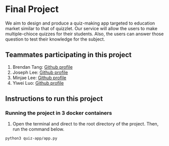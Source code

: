 # Final Project

We aim to design and produce a quiz-making app targeted to education market similar to that of quizzlet. Our service will allow the users to make multiple-chioce quizzes
for their students. Also, the users can answer those question to test their knowledge for the subject.

## Teammates participating in this project

1. Brendan Tang: [Github profile](https://github.com/Tango117)
2. Joseph Lee: [Github profile](https://github.com/pastuhhhh)
3. Minjae Lee: [Github profile](https://github.com/minjae07206)
4. Yiwei Luo: [Github profile](https://github.com/yl7408)

## Instructions to run this project
### Running the project in 3 docker containers

1. Open the terminal and direct to the root directory of the project. Then, run the command below.
```
python3 quiz-app/app.py 
```
